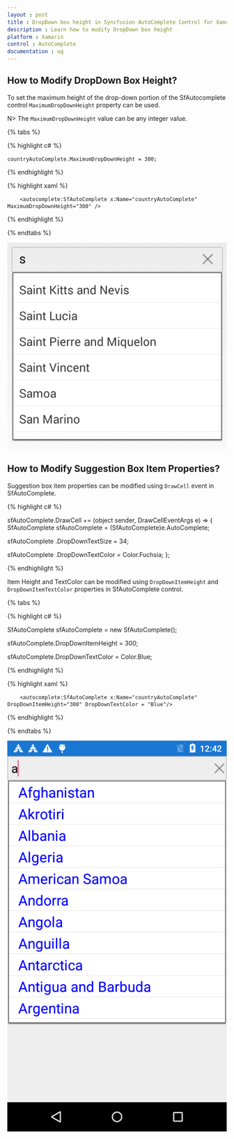 ```yaml
---
layout : post
title : DropDown box height in Syncfusion AutoComplete Control for Xamarin.Forms
description : Learn how to modify DropDown box height
platform : Xamarin
control : AutoComplete
documentation : ug
---
```


## How to Modify DropDown Box Height?

To set the maximum height of the drop-down portion of the SfAutocomplete control `MaximumDropDownHeight` property can be used. 

N> The `MaximumDropDownHeight` value can be any integer value.	

{% tabs %}

{% highlight c# %}
	
	countryAutoComplete.MaximumDropDownHeight = 300;
	 
{% endhighlight %}

{% highlight xaml %}

  		<autocomplete:SfAutoComplete x:Name="countryAutoComplete"  MaximumDropDownHeight="300" />

{% endhighlight %}

{% endtabs %}
 
![](images/maximumdropdownheight.png)


## How to Modify Suggestion Box Item Properties?

Suggestion box item properties can be modified using `DrawCell` event in SfAutoComplete.

{% highlight c# %}
	
sfAutoComplete.DrawCell += (object sender, DrawCellEventArgs e) =>
{
SfAutoComplete sfAutoComplete = (SfAutoComplete)e.AutoComplete;

sfAutoComplete .DropDownTextSize = 34;

sfAutoComplete .DropDownTextColor = Color.Fuchsia;
};
	 
{% endhighlight %}

Item Height and TextColor can be modified using `DropDownItemHeight` and `DropDownItemTextColor` properties in SfAutoComplete control.

{% tabs %}

{% highlight c# %}
	
SfAutoComplete sfAutoComplete = new SfAutoComplete();

sfAutoComplete.DropDownItemHeight = 300;

sfAutoComplete.DropDownTextColor = Color.Blue;
	 
{% endhighlight %}

{% highlight xaml %}

  		<autocomplete:SfAutoComplete x:Name="countryAutoComplete"  DropDownItemHeight="300" DropDownTextColor = "Blue"/>

{% endhighlight %}

{% endtabs %}


![](images/itemheight.png)